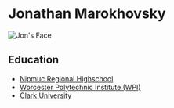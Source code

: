 # Jonathan Marokhovsky

![Jon's Face](https://media.licdn.com/dms/image/v2/C5603AQFmiaVWymiG2w/profile-displayphoto-shrink_200_200/profile-displayphoto-shrink_200_200/0/1516798671092?e=1732752000&v=beta&t=Jx_CtlOfJzFXZT0fRuJoMIyYMYr5UUz3KAMsWm0jAH4)

## Education
* [Nipmuc Regional Highschool](https://www.mursd.org/o/nipmuc-regional-high-school)
* [Worcester Polytechnic Institute (WPI)](https://www.wpi.edu/)
* [Clark University](https://clarku.edu)
